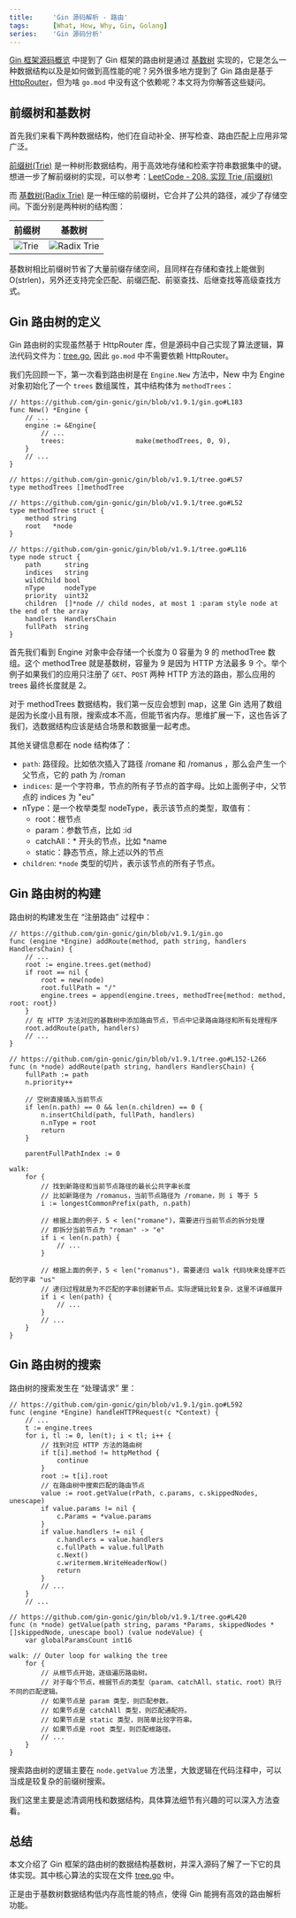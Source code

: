 ```yaml
---
title:     'Gin 源码解析 - 路由'
tags:      [What, How, Why, Gin, Golang]
series:    'Gin 源码分析'
---
```


[Gin 框架源码概览](/posts/31-gin-source-overview) 中提到了 Gin 框架的路由树是通过 [基数树](https://zh.wikipedia.org/zh-cn/%E5%9F%BA%E6%95%B0%E6%A0%91) 实现的，它是怎么一种数据结构以及是如何做到高性能的呢？另外很多地方提到了 Gin 路由是基于 [HttpRouter](https://github.com/julienschmidt/httprouter)，但为啥 `go.mod` 中没有这个依赖呢？本文将为你解答这些疑问。

## 前缀树和基数树

首先我们来看下两种数据结构，他们在自动补全、拼写检查、路由匹配上应用非常广泛。

[前缀树(Trie)](https://zh.wikipedia.org/wiki/Trie) 是一种树形数据结构，用于高效地存储和检索字符串数据集中的键。想进一步了解前缀树的实现，可以参考：[LeetCode - 208. 实现 Trie (前缀树)](https://leetcode.cn/problems/implement-trie-prefix-tree)

而 [基数树(Radix Trie)](https://zh.wikipedia.org/zh-cn/%E5%9F%BA%E6%95%B0%E6%A0%91) 是一种压缩的前缀树，它合并了公共的路径，减少了存储空间。下面分别是两种树的结构图：

| 前缀树 | 基数树 |
| ----- | ----- |
|![Trie](/assets/img/trie.png)|![Radix Trie](/assets/img/radix-trie.png)|

基数树相比前缀树节省了大量前缀存储空间，且同样在存储和查找上能做到 O(strlen)，另外还支持完全匹配、前缀匹配、前驱查找、后继查找等高级查找方式。

## Gin 路由树的定义

Gin 路由树的实现虽然基于 HttpRouter 库，但是源码中自己实现了算法逻辑，算法代码文件为：[tree.go](https://github.com/gin-gonic/gin/blob/v1.9.1/tree.go), 因此 `go.mod` 中不需要依赖 HttpRouter。

我们先回顾一下，第一次看到路由树是在 `Engine.New` 方法中，New 中为 Engine 对象初始化了一个 `trees` 数组属性，其中结构体为 `methodTrees`：
```golang
// https://github.com/gin-gonic/gin/blob/v1.9.1/gin.go#L183
func New() *Engine {
    // ...
    engine := &Engine{
        // ...
        trees:                  make(methodTrees, 0, 9),
    }
    // ...
}
```
```golang
// https://github.com/gin-gonic/gin/blob/v1.9.1/tree.go#L57
type methodTrees []methodTree

// https://github.com/gin-gonic/gin/blob/v1.9.1/tree.go#L52
type methodTree struct {
    method string
    root   *node
}

// https://github.com/gin-gonic/gin/blob/v1.9.1/tree.go#L116
type node struct {
    path      string
    indices   string
    wildChild bool
    nType     nodeType
    priority  uint32
    children  []*node // child nodes, at most 1 :param style node at the end of the array
    handlers  HandlersChain
    fullPath  string
}
```

首先我们看到 Engine 对象中会存储一个长度为 0 容量为 9 的 methodTree 数组。这个 methodTree 就是基数树，容量为 9 是因为 HTTP 方法最多 9 个。举个例子如果我们的应用只注册了 `GET`、`POST` 两种 HTTP 方法的路由，那么应用的 trees 最终长度就是 2。

对于 methodTrees 数据结构，我们第一反应会想到 map，这里 Gin 选用了数组是因为长度小且有限，搜索成本不高，但能节省内存。思维扩展一下，这也告诉了我们，选数据结构应该是结合场景和数据量一起考虑。

其他关键信息都在 node 结构体了：
- `path`: 路径段。比如依次插入了路径 /romane 和 /romanus ，那么会产生一个父节点，它的 path 为 /roman
- `indices`: 是一个字符串，节点的所有子节点的首字母。比如上面例子中，父节点的 indices 为 "eu"
- nType：是一个枚举类型 nodeType，表示该节点的类型，取值有：
    - root：根节点
    - param：参数节点，比如 :id
    - catchAll：* 开头的节点，比如 *name
    - static：静态节点，除上述以外的节点
- `children`: `*node` 类型的切片，表示该节点的所有子节点。

## Gin 路由树的构建

路由树的构建发生在 “注册路由” 过程中：
```golang
// https://github.com/gin-gonic/gin/blob/v1.9.1/gin.go
func (engine *Engine) addRoute(method, path string, handlers HandlersChain) {
    // ...
    root := engine.trees.get(method)
    if root == nil {
        root = new(node)
        root.fullPath = "/"
        engine.trees = append(engine.trees, methodTree{method: method, root: root})
    }
    // 在 HTTP 方法对应的基数树中添加路由节点，节点中记录路由路径和所有处理程序
    root.addRoute(path, handlers)
    // ...
}
```
```golang
// https://github.com/gin-gonic/gin/blob/v1.9.1/tree.go#L152-L266
func (n *node) addRoute(path string, handlers HandlersChain) {
    fullPath := path
    n.priority++

    // 空树直接插入当前节点
    if len(n.path) == 0 && len(n.children) == 0 {
        n.insertChild(path, fullPath, handlers)
        n.nType = root
        return
    }

    parentFullPathIndex := 0

walk:
    for {
        // 找到新路径和当前节点路径的最长公共字串长度
        // 比如新路径为 /romanus，当前节点路径为 /romane，则 i 等于 5
        i := longestCommonPrefix(path, n.path)

        // 根据上面的例子，5 < len("romane")，需要进行当前节点的拆分处理
        // 即拆分当前节点为 "roman" -> "e"
        if i < len(n.path) {
            // ...
        }

        // 根据上面的例子，5 < len("romanus")，需要递归 walk 代码块来处理不匹配的字串 "us"
        // 递归过程就是为不匹配的字串创建新节点。实际逻辑比较复杂，这里不详细展开
        if i < len(path) {
            // ...
        }
        // ...
    }
}
```

## Gin 路由树的搜索

路由树的搜索发生在 “处理请求” 里：
```golang
// https://github.com/gin-gonic/gin/blob/v1.9.1/gin.go#L592
func (engine *Engine) handleHTTPRequest(c *Context) {
    // ...
    t := engine.trees
    for i, tl := 0, len(t); i < tl; i++ {
        // 找到对应 HTTP 方法的路由树
        if t[i].method != httpMethod {
            continue
        }
        root := t[i].root
        // 在路由树中搜索匹配的路由节点
        value := root.getValue(rPath, c.params, c.skippedNodes, unescape)
        if value.params != nil {
            c.Params = *value.params
        }
        if value.handlers != nil {
            c.handlers = value.handlers
            c.fullPath = value.fullPath
            c.Next()
            c.writermem.WriteHeaderNow()
            return
        }
        // ...
    }
    // ...
```
```golang
// https://github.com/gin-gonic/gin/blob/v1.9.1/tree.go#L420
func (n *node) getValue(path string, params *Params, skippedNodes *[]skippedNode, unescape bool) (value nodeValue) {
    var globalParamsCount int16

walk: // Outer loop for walking the tree
    for {
        // 从根节点开始，逐级遍历路由树。
        // 对于每个节点，根据节点的类型（param、catchAll、static、root）执行不同的匹配逻辑。
        // 如果节点是 param 类型，则匹配参数。
        // 如果节点是 catchAll 类型，则匹配通配符。
        // 如果节点是 static 类型，则简单比较字符串。
        // 如果节点是 root 类型，则匹配根路径。
        // ...
    }
}
```

搜索路由树的逻辑主要在 `node.getValue` 方法里，大致逻辑在代码注释中，可以当成是较复杂的前缀树搜索。

我们这里主要是滤清调用栈和数据结构，具体算法细节有兴趣的可以深入方法查看。

## 总结

本文介绍了 Gin 框架的路由树的数据结构基数树，并深入源码了解了一下它的具体实现。其中核心算法的实现在文件 [tree.go](https://github.com/gin-gonic/gin/blob/v1.9.1/tree.go) 中。

正是由于基数树数据结构低内存高性能的特点，使得 Gin 能拥有高效的路由解析功能。
